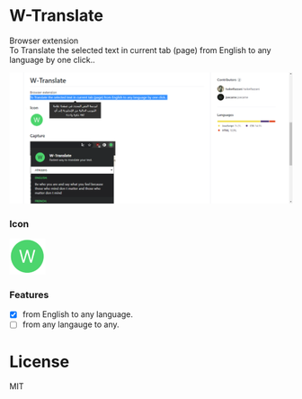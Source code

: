 # W-Translate

Browser extension  
To Translate the selected text in current tab (page) from English to any language by one click..

![Capture](capture.png)

### Icon
![icon](icons/icon64.png)

### Features
- [x] from English to any language.
- [ ] from any langauge to any.

# License
MIT
